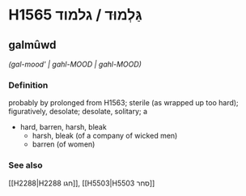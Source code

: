 # H1565 גַּלְמוּד / גלמוד

## galmûwd

_(gal-mood' | ɡahl-MOOD | ɡahl-MOOD)_

### Definition

probably by prolonged from H1563; sterile (as wrapped up too hard); figuratively, desolate; desolate, solitary; a

- hard, barren, harsh, bleak
  - harsh, bleak (of a company of wicked men)
  - barren (of women)

### See also

[[H2288|H2288 חגו]], [[H5503|H5503 סחר]]
